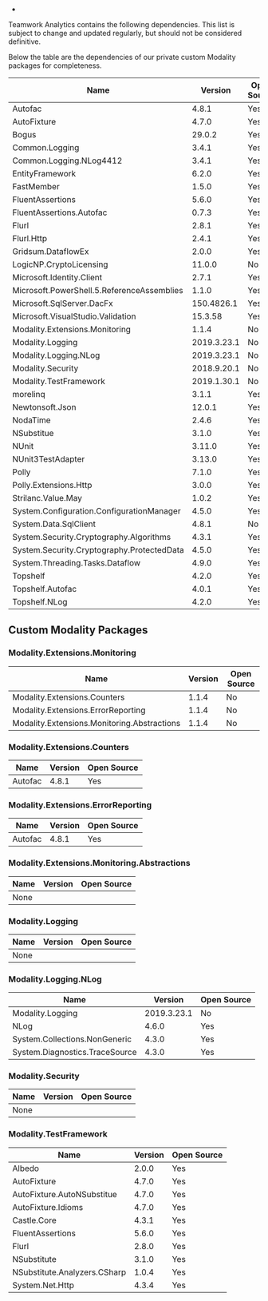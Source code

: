 *
Teamwork Analytics contains the following dependencies. This list is subject to change and updated regularly, but should not be considered definitive.

Below the table are the dependencies of our private custom Modality packages for completeness.

Name | Version | Open Source 
--- | --- | --- 
Autofac | 4.8.1 | Yes
AutoFixture | 4.7.0 | Yes
Bogus | 29.0.2 | Yes
Common.Logging | 3.4.1 | Yes
Common.Logging.NLog4412 | 3.4.1 | Yes
EntityFramework | 6.2.0 | Yes
FastMember | 1.5.0 | Yes
FluentAssertions | 5.6.0 | Yes
FluentAssertions.Autofac | 0.7.3 | Yes
Flurl | 2.8.1 | Yes
Flurl.Http | 2.4.1 | Yes
Gridsum.DataflowEx | 2.0.0 | Yes
LogicNP.CryptoLicensing | 11.0.0 | No
Microsoft.Identity.Client | 2.7.1 | Yes
Microsoft.PowerShell.5.ReferenceAssemblies | 1.1.0 | Yes
Microsoft.SqlServer.DacFx | 150.4826.1 | Yes
Microsoft.VisualStudio.Validation | 15.3.58 | Yes
Modality.Extensions.Monitoring | 1.1.4 | No
Modality.Logging | 2019.3.23.1 | No
Modality.Logging.NLog | 2019.3.23.1 | No
Modality.Security | 2018.9.20.1 | No
Modality.TestFramework | 2019.1.30.1 | No
morelinq | 3.1.1 | Yes
Newtonsoft.Json | 12.0.1 | Yes
NodaTime | 2.4.6 | Yes
NSubstitue | 3.1.0 | Yes
NUnit | 3.11.0 | Yes
NUnit3TestAdapter | 3.13.0 | Yes
Polly | 7.1.0 | Yes
Polly.Extensions.Http | 3.0.0 | Yes
Strilanc.Value.May | 1.0.2 | Yes
System.Configuration.ConfigurationManager | 4.5.0 | Yes
System.Data.SqlClient | 4.8.1 | No
System.Security.Cryptography.Algorithms | 4.3.1 | Yes
System.Security.Cryptography.ProtectedData | 4.5.0 | Yes
System.Threading.Tasks.Dataflow | 4.9.0 | Yes
Topshelf | 4.2.0 | Yes
Topshelf.Autofac | 4.0.1 | Yes
Topshelf.NLog | 4.2.0 | Yes

## Custom Modality Packages

### Modality.Extensions.Monitoring

Name | Version | Open Source 
--- | --- | --- 
Modality.Extensions.Counters | 1.1.4 | No
Modality.Extensions.ErrorReporting | 1.1.4 | No
Modality.Extensions.Monitoring.Abstractions | 1.1.4 | No

### Modality.Extensions.Counters

Name | Version | Open Source 
--- | --- | --- 
Autofac | 4.8.1 | Yes

### Modality.Extensions.ErrorReporting

Name | Version | Open Source 
--- | --- | --- 
Autofac | 4.8.1 | Yes

### Modality.Extensions.Monitoring.Abstractions

Name | Version | Open Source 
--- | --- | --- 
None |  | 

### Modality.Logging

Name | Version | Open Source 
--- | --- | --- 
None |  | 

### Modality.Logging.NLog

Name | Version | Open Source 
--- | --- | --- 
Modality.Logging | 2019.3.23.1 | No
NLog | 4.6.0 | Yes
System.Collections.NonGeneric | 4.3.0 | Yes
System.Diagnostics.TraceSource | 4.3.0 | Yes

### Modality.Security

Name | Version | Open Source 
--- | --- | --- 
None |  | 

### Modality.TestFramework

Name | Version | Open Source 
--- | --- | --- 
Albedo | 2.0.0 | Yes
AutoFixture | 4.7.0 | Yes
AutoFixture.AutoNSubstitue | 4.7.0 | Yes
AutoFixture.Idioms | 4.7.0 | Yes
Castle.Core | 4.3.1 | Yes
FluentAssertions | 5.6.0 | Yes
Flurl | 2.8.0 | Yes
NSubstitute | 3.1.0 | Yes
NSubstitute.Analyzers.CSharp | 1.0.4 | Yes
System.Net.Http | 4.3.4 | Yes
